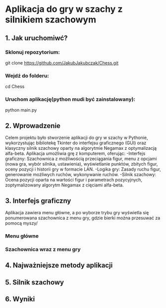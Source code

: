 # Aplikacja do gry w szachy z silnikiem szachowym

## 1. Jak uruchomiwć?

### Sklonuj repozytorium:
git clone https://github.com/JakubJakubczak/Chess.git
### Wejdź do folderu:
cd Chess
### Uruchom aplikację(python mudi być zainstalowany):
python main.py

## 2. Wprowadzenie
Celem projektu było stworzenie aplikacji do gry w szachy w Pythonie, wykorzystując bibliotekę Tkinter do interfejsu graficznego (GUI) oraz klasyczny silnik szachowy oparty na algorytmie Negamax z optymalizacją alfa-beta. Aplikacja umożliwia grę z komputerem, oferując:
-Interfejs graficzny: Szachownica z możliwością przeciągania figur, menu z opcjami (nowa gra, wybór silnika, ustawienia), wyświetlanie punktów, zbitych figur, oceny pozycji i historii gry w formacie LAN.
-Logika gry: Zasady ruchu figur, generowanie możliwych ruchów, wykonywanie ruchów.
-Silnik szachowy: Ocena pozycji oparta na wartości figur i parametrach pozycyjnych, zoptymalizowany algorytm Negamax z cięciami alfa-beta.
## 3. Interfejs graficzny
Aplikacja zawiera menu główne, a po wyborze trybu gry wyświetla się ponumerowana szachownica z menu gry, gdzie bierki można przesuwać za pomocą myszy/
### Menu główne

### Szachownica wraz z menu gry

## 4. Najważniejsze metody aplikacji

## 5. Silnik szachowy

## 6. Wyniki
